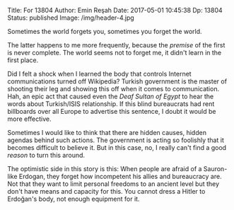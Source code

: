 Title: For 13804
Author: Emin Reşah
Date:  2017-05-01 10:45:38
Dp: 13804
Status: published
Image: /img/header-4.jpg

Sometimes the world forgets you, sometimes you forget the world. 

The latter happens to me more frequently, because the *premise* of the first is
never complete. The world seems not to forget me, it didn't learn in the first
place.

Did I felt a shock when I learned the body that controls Internet communications
turned off Wikipedia? Turkish government is the master of shooting their leg and
showing this off when it comes to communication. Hah, an epic act that caused
even the *Deaf Sultan of Egypt* to hear the words about Turkish/ISIS
relationship. If this blind bureaucrats had rent billboards over all Europe to
advertise this sentence, I doubt it would be more effective. 

Sometimes I would like to think that there are hidden causes, hidden agendas
behind such actions. The government is acting so foolishly that it becomes
difficult to believe it. But in this case, no, I really can't find a good
*reason* to turn this around. 

The optimistic side in this story is this: When people are afraid of a Sauron-like
Erdogan, they forget how incompetent his allies and bureaucracy are. Not that
they want to limit personal freedoms to an ancient level but they don't have
means and capacity for this. You cannot dress a Hitler to Erdoğan's body, not
enough equipment for it.
